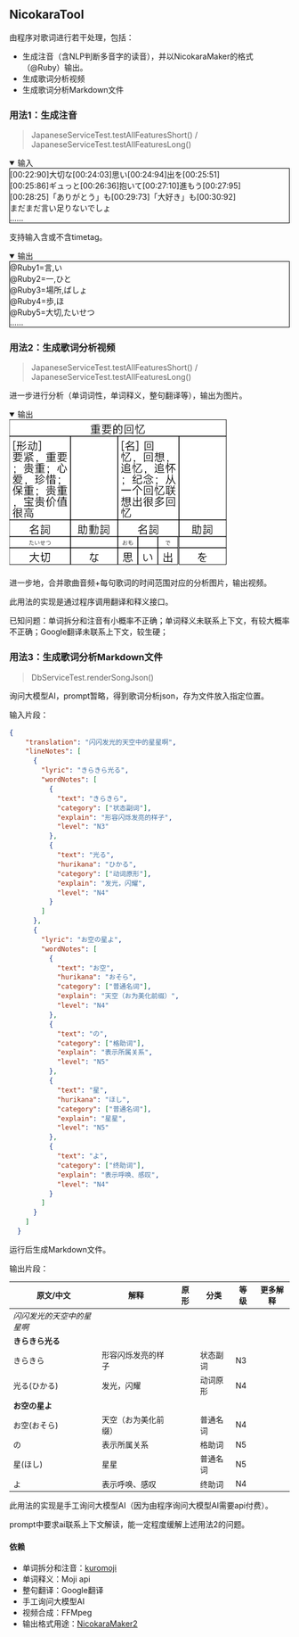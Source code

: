## NicokaraTool

由程序对歌词进行若干处理，包括：

- 生成注音（含NLP判断多音字的读音），并以NicokaraMaker的格式（@Ruby）输出。
- 生成歌词分析视频
- 生成歌词分析Markdown文件

### 用法1：生成注音

> JapaneseServiceTest.testAllFeaturesShort() / JapaneseServiceTest.testAllFeaturesLong()

<details open>
    <summary>输入</summary>
    <div style="border: 1px solid black">
        [00:22:90]大切な[00:24:03]思い[00:24:94]出を[00:25:51]<br>
        [00:25:86]ギュっと[00:26:36]抱いて[00:27:10]進もう[00:27:95]<br>
        [00:28:25]「ありがとう」も[00:29:73]「大好き」も[00:30:92]<br>
        まだまだ言い足りないでしょ<br>
        ……<br>
    </div>
</details>

支持输入含或不含timetag。

<details open>
    <summary>输出</summary>
    <div style="border: 1px solid black">
        @Ruby1=言,い<br>
        @Ruby2=一,ひと<br>
        @Ruby3=場所,ばしょ<br>
        @Ruby4=歩,ほ<br>
        @Ruby5=大切,たいせつ<br>
        ……<br>
    </div>
</details>

### 用法2：生成歌词分析视频

> JapaneseServiceTest.testAllFeaturesShort() / JapaneseServiceTest.testAllFeaturesLong()

进一步进行分析（单词词性，单词释义，整句翻译等），输出为图片。

<details open>
    <summary>输出</summary>
    <img src="./doc/1.png" alt="">
</details>

进一步地，合并歌曲音频+每句歌词的时间范围对应的分析图片，输出视频。

此用法的实现是通过程序调用翻译和释义接口。

已知问题：单词拆分和注音有小概率不正确；单词释义未联系上下文，有较大概率不正确；Google翻译未联系上下文，较生硬；

### 用法3：生成歌词分析Markdown文件

> DbServiceTest.renderSongJson()

询问大模型AI，prompt暂略，得到歌词分析json，存为文件放入指定位置。

输入片段：

```json
{
    "translation": "闪闪发光的天空中的星星啊",
    "lineNotes": [
      {
        "lyric": "きらきら光る",
        "wordNotes": [
          {
            "text": "きらきら",
            "category": ["状态副词"],
            "explain": "形容闪烁发亮的样子",
            "level": "N3"
          },
          {
            "text": "光る",
            "hurikana": "ひかる",
            "category": ["动词原形"],
            "explain": "发光，闪耀",
            "level": "N4"
          }
        ]
      },
      {
        "lyric": "お空の星よ",
        "wordNotes": [
          {
            "text": "お空",
            "hurikana": "おそら",
            "category": ["普通名词"],
            "explain": "天空（お为美化前缀）",
            "level": "N4"
          },
          {
            "text": "の",
            "category": ["格助词"],
            "explain": "表示所属关系",
            "level": "N5"
          },
          {
            "text": "星",
            "hurikana": "ほし",
            "category": ["普通名词"],
            "explain": "星星",
            "level": "N5"
          },
          {
            "text": "よ",
            "category": ["终助词"],
            "explain": "表示呼唤、感叹",
            "level": "N4"
          }
        ]
      }
    ]
  }
```

运行后生成Markdown文件。

输出片段：

| 原文/中文          | 解释            | 原形  | 分类            | 等级  | 更多解释        |
| -------------- | ------------- | --- | ------------- | --- | ----------- |
| _闪闪发光的天空中的星星啊_ |               ||     |               |     |             
| **きらきら光る**     ||               |     |               |     |             
| きらきら           | 形容闪烁发亮的样子     |     | 状态副词          | N3  |             |
| 光る(ひかる)        | 发光，闪耀         |     | 动词原形          | N4  |             |
| **お空の星よ**      ||               |     |               |     |             
| お空(おそら)        | 天空（お为美化前缀）    |     | 普通名词          | N4  |             |
| の              | 表示所属关系        |     | 格助词           | N5  |             |
| 星(ほし)          | 星星            |     | 普通名词          | N5  |             |
| よ              | 表示呼唤、感叹       |     | 终助词           | N4  |             |

此用法的实现是手工询问大模型AI（因为由程序询问大模型AI需要api付费）。

prompt中要求ai联系上下文解读，能一定程度缓解上述用法2的问题。

#### 依赖

- 单词拆分和注音：[kuromoji](https://github.com/atilika/kuromoji)  
- 单词释义：Moji api  
- 整句翻译：Google翻译
- 手工询问大模型AI
- 视频合成：FFMpeg
- 输出格式用途：[NicokaraMaker2](https://shinta.coresv.com/old-logs/nicokaramaker2-jpn/)